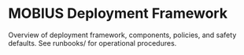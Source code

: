 # MOBIUS Deployment Framework

Overview of deployment framework, components, policies, and safety defaults. See runbooks/ for operational procedures.
